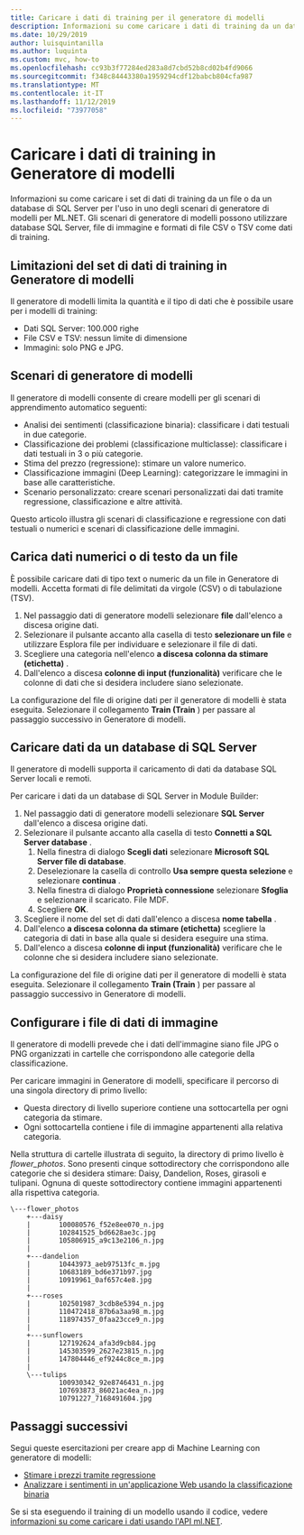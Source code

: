 ```yaml
---
title: Caricare i dati di training per il generatore di modelli
description: Informazioni su come caricare i dati di training da un database SQL Server o da un file da usare in uno degli scenari di generatore di modelli per ML.NET.
ms.date: 10/29/2019
author: luisquintanilla
ms.author: luquinta
ms.custom: mvc, how-to
ms.openlocfilehash: cc93b3f77284ed283a8d7cbd52b8cd02b4fd9066
ms.sourcegitcommit: f348c84443380a1959294cdf12babcb804cfa987
ms.translationtype: MT
ms.contentlocale: it-IT
ms.lasthandoff: 11/12/2019
ms.locfileid: "73977058"
---
```

# <a name="load-training-data-into-model-builder"></a>Caricare i dati di training in Generatore di modelli

Informazioni su come caricare i set di dati di training da un file o da un database di SQL Server per l'uso in uno degli scenari di generatore di modelli per ML.NET. Gli scenari di generatore di modelli possono utilizzare database SQL Server, file di immagine e formati di file CSV o TSV come dati di training.

## <a name="training-dataset-limitations-in-model-builder"></a>Limitazioni del set di dati di training in Generatore di modelli

Il generatore di modelli limita la quantità e il tipo di dati che è possibile usare per i modelli di training:

- Dati SQL Server: 100.000 righe
- File CSV e TSV: nessun limite di dimensione
- Immagini: solo PNG e JPG.

## <a name="model-builder-scenarios"></a>Scenari di generatore di modelli

Il generatore di modelli consente di creare modelli per gli scenari di apprendimento automatico seguenti:

- Analisi dei sentimenti (classificazione binaria): classificare i dati testuali in due categorie.
- Classificazione dei problemi (classificazione multiclasse): classificare i dati testuali in 3 o più categorie.
- Stima del prezzo (regressione): stimare un valore numerico.
- Classificazione immagini (Deep Learning): categorizzare le immagini in base alle caratteristiche.
- Scenario personalizzato: creare scenari personalizzati dai dati tramite regressione, classificazione e altre attività.

Questo articolo illustra gli scenari di classificazione e regressione con dati testuali o numerici e scenari di classificazione delle immagini.

## <a name="load-text-or-numeric-data-from-a-file"></a>Carica dati numerici o di testo da un file

È possibile caricare dati di tipo text o numeric da un file in Generatore di modelli. Accetta formati di file delimitati da virgole (CSV) o di tabulazione (TSV).

1. Nel passaggio dati di generatore modelli selezionare **file** dall'elenco a discesa origine dati.
2. Selezionare il pulsante accanto alla casella di testo **selezionare un file** e utilizzare Esplora file per individuare e selezionare il file di dati.
3. Scegliere una categoria nell'elenco **a discesa colonna da stimare (etichetta)** .
4. Dall'elenco a discesa **colonne di input (funzionalità)** verificare che le colonne di dati che si desidera includere siano selezionate.

La configurazione del file di origine dati per il generatore di modelli è stata eseguita. Selezionare il collegamento **Train (Train** ) per passare al passaggio successivo in Generatore di modelli.

## <a name="load-data-from-a-sql-server-database"></a>Caricare dati da un database di SQL Server

Il generatore di modelli supporta il caricamento di dati da database SQL Server locali e remoti.

Per caricare i dati da un database di SQL Server in Module Builder:

1. Nel passaggio dati di generatore modelli selezionare **SQL Server** dall'elenco a discesa origine dati.
1. Selezionare il pulsante accanto alla casella di testo **Connetti a SQL Server database** .
    1. Nella finestra di dialogo **Scegli dati** selezionare **Microsoft SQL Server file di database**.
    1. Deselezionare la casella di controllo **Usa sempre questa selezione** e selezionare **continua** .
    1. Nella finestra di dialogo **Proprietà connessione** selezionare **Sfoglia** e selezionare il scaricato. File MDF.
    1. Scegliere **OK**.
1. Scegliere il nome del set di dati dall'elenco a discesa **nome tabella** .
1. Dall'elenco **a discesa colonna da stimare (etichetta)** scegliere la categoria di dati in base alla quale si desidera eseguire una stima.
1. Dall'elenco a discesa **colonne di input (funzionalità)** verificare che le colonne che si desidera includere siano selezionate.

La configurazione del file di origine dati per il generatore di modelli è stata eseguita. Selezionare il collegamento **Train (Train** ) per passare al passaggio successivo in Generatore di modelli.

## <a name="set-up-image-data-files"></a>Configurare i file di dati di immagine

Il generatore di modelli prevede che i dati dell'immagine siano file JPG o PNG organizzati in cartelle che corrispondono alle categorie della classificazione.

Per caricare immagini in Generatore di modelli, specificare il percorso di una singola directory di primo livello:

- Questa directory di livello superiore contiene una sottocartella per ogni categoria da stimare.
- Ogni sottocartella contiene i file di immagine appartenenti alla relativa categoria.

Nella struttura di cartelle illustrata di seguito, la directory di primo livello è *flower_photos*. Sono presenti cinque sottodirectory che corrispondono alle categorie che si desidera stimare: Daisy, Dandelion, Roses, girasoli e tulipani. Ognuna di queste sottodirectory contiene immagini appartenenti alla rispettiva categoria.

```text
\---flower_photos
    +---daisy
    |       100080576_f52e8ee070_n.jpg
    |       102841525_bd6628ae3c.jpg
    |       105806915_a9c13e2106_n.jpg
    |
    +---dandelion
    |       10443973_aeb97513fc_m.jpg
    |       10683189_bd6e371b97.jpg
    |       10919961_0af657c4e8.jpg
    |
    +---roses
    |       102501987_3cdb8e5394_n.jpg
    |       110472418_87b6a3aa98_m.jpg
    |       118974357_0faa23cce9_n.jpg
    |
    +---sunflowers
    |       127192624_afa3d9cb84.jpg
    |       145303599_2627e23815_n.jpg
    |       147804446_ef9244c8ce_m.jpg
    |
    \---tulips
            100930342_92e8746431_n.jpg
            107693873_86021ac4ea_n.jpg
            10791227_7168491604.jpg
```

## <a name="next-steps"></a>Passaggi successivi

Segui queste esercitazioni per creare app di Machine Learning con generatore di modelli:

- [Stimare i prezzi tramite regressione](../tutorials/predict-prices-with-model-builder.md)
- [Analizzare i sentimenti in un'applicazione Web usando la classificazione binaria](../tutorials/sentiment-analysis-model-builder.md )

Se si sta eseguendo il training di un modello usando il codice, vedere [informazioni su come caricare i dati usando l'API ml.NET](load-data-ml-net.md).
